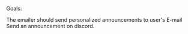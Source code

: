 Goals:

The emailer should send personalized announcements to user's E-mail 
Send an announcement on discord.
